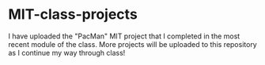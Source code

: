 # MIT-class-projects
I have uploaded the "PacMan" MIT project that I completed in the most recent module of the class.
More projects will be uploaded to this repository as I continue my way through class!

